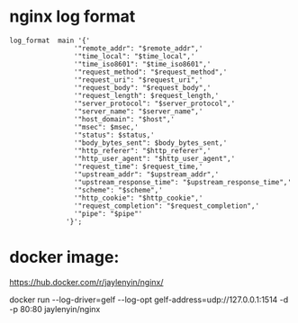 # nginx log format
    log_format  main '{'
                    '"remote_addr": "$remote_addr",'
                    '"time_local": "$time_local",'
                    '"time_iso8601": "$time_iso8601",'
                    '"request_method": "$request_method",'
                    '"request_uri": "$request_uri",'
                    '"request_body": "$request_body",'
                    '"request_length": $request_length,'
                    '"server_protocol": "$server_protocol",'
                    '"server_name": "$server_name",'
                    '"host_domain": "$host",'
                    '"msec": $msec,'
                    '"status": $status,'
                    '"body_bytes_sent": $body_bytes_sent,'
                    '"http_referer": "$http_referer",'
                    '"http_user_agent": "$http_user_agent",'
                    '"request_time": $request_time,'
                    '"upstream_addr": "$upstream_addr",'
                    '"upstream_response_time": "$upstream_response_time",'
                    '"scheme": "$scheme",'
                    '"http_cookie": "$http_cookie",'
                    '"request_completion": "$request_completion",'
                    '"pipe": "$pipe"'
                  '}';
                  
# docker image:
https://hub.docker.com/r/jaylenyin/nginx/

docker run --log-driver=gelf --log-opt gelf-address=udp://127.0.0.1:1514  -d -p 80:80 jaylenyin/nginx
